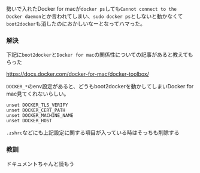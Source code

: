 
勢いで入れたDocker for macが`docker ps`しても`Cannot connect to the Docker daemon`とか言われてしまい、`sudo docker ps`としないと動かなくて`boot2docker`も消したのにおかしいなーとなってハマった。


### 解決

下記に`boot2docker`と`Docker for mac`の関係性についての記事があると教えてもらった

https://docs.docker.com/docker-for-mac/docker-toolbox/

`DOCKER_*`のenv設定があると、どうもboot2dockerを動かしてしまいDocker for mac見てくれないらしい。

```
unset DOCKER_TLS_VERIFY
unset DOCKER_CERT_PATH
unset DOCKER_MACHINE_NAME
unset DOCKER_HOST
```

`.zshrc`などにも上記設定に関する項目が入っている時はそっちも削除する

### 教訓

ドキュメントちゃんと読もう
